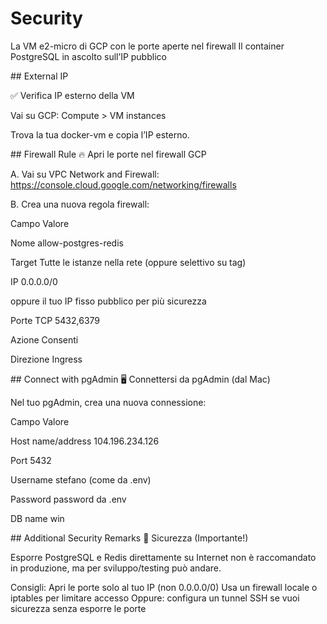# Security

La VM e2-micro di GCP con le porte aperte nel firewall
Il container PostgreSQL in ascolto sull’IP pubblico

## External IP

✅ Verifica IP esterno della VM

Vai su GCP: Compute > VM instances

Trova la tua docker-vm e copia l’IP esterno. 

## Firewall Rule
🔥 Apri le porte nel firewall GCP

A. Vai su VPC Network and Firewall:
https://console.cloud.google.com/networking/firewalls

B. Crea una nuova regola firewall:

Campo   Valore

Nome    allow-postgres-redis

Target  Tutte le istanze nella rete (oppure selettivo su tag)

IP  0.0.0.0/0 

oppure il tuo IP fisso pubblico per più sicurezza

Porte TCP   5432,6379

Azione  Consenti

Direzione   Ingress

## Connect with pgAdmin
🖥️ Connettersi da pgAdmin (dal Mac)

Nel tuo pgAdmin, crea una nuova connessione:


Campo   Valore

Host name/address   104.196.234.126

Port    5432

Username    stefano (come da .env)

Password    password da .env

DB name win

## Additional Security Remarks
🚨 Sicurezza (Importante!)

Esporre PostgreSQL e Redis direttamente su Internet non è raccomandato in produzione, ma per sviluppo/testing può andare.

Consigli:
Apri le porte solo al tuo IP (non 0.0.0.0/0)
Usa un firewall locale o iptables per limitare accesso
Oppure: configura un tunnel SSH se vuoi sicurezza senza esporre le porte
